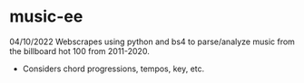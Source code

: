 # music-ee
04/10/2022
Webscrapes using python and bs4 to parse/analyze music from the billboard hot 100 from 2011-2020. 
- Considers chord progressions, tempos, key, etc.

